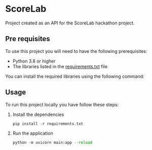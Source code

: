 # ScoreLab

Project created as an API for the ScoreLab hackathon project.
## Pre requisites

To use this project you will need to have the following prerequisites:

- Python 3.8 or higher
- The libraries listed in the [requirements.txt](requirements.txt) file

You can install the required libraries using the following command:

## Usage

To run this project locally you have follow these steps:

1. Install the dependencies
   ```python
   pip install -r requirements.txt
   ```

2. Run the application
    ```python
   python -m uvicorn main:app --reload
    ```
